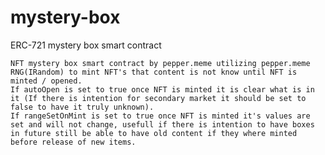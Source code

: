 # mystery-box
ERC-721 mystery box smart contract

    NFT mystery box smart contract by pepper.meme utilizing pepper.meme RNG(IRandom) to mint NFT's that content is not know until NFT is minted / opened.
    If autoOpen is set to true once NFT is minted it is clear what is in it (If there is intention for secondary market it should be set to false to have it truly unknown).
    If rangeSetOnMint is set to true once NFT is minted it's values are set and will not change, usefull if there is intention to have boxes in future still be able to have old content if they where minted before release of new items.
